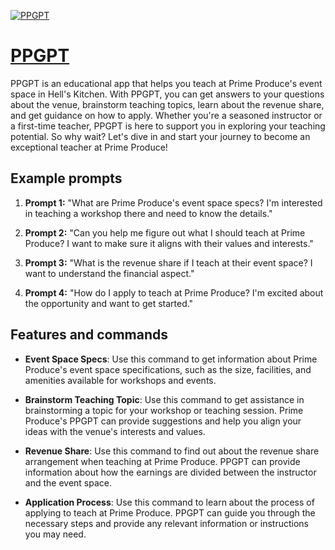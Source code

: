 [![PPGPT](https://files.oaiusercontent.com/file-RTNJ8SXonP8TRv01UJHgJW2J?se=2123-10-17T16%3A40%3A16Z&sp=r&sv=2021-08-06&sr=b&rscc=max-age%3D31536000%2C%20immutable&rscd=attachment%3B%20filename%3DTurtle%2520PPGPT.png&sig=yfD3kBbxO0BvYocw7XVjgIfORBS72dLo4NGmNv17cXk%3D)](https://chat.openai.com/g/g-1JVCI5qVz-ppgpt)

# [PPGPT](https://chat.openai.com/g/g-1JVCI5qVz-ppgpt)

PPGPT is an educational app that helps you teach at Prime Produce's event space in Hell's Kitchen. With PPGPT, you can get answers to your questions about the venue, brainstorm teaching topics, learn about the revenue share, and get guidance on how to apply. Whether you're a seasoned instructor or a first-time teacher, PPGPT is here to support you in exploring your teaching potential. So why wait? Let's dive in and start your journey to become an exceptional teacher at Prime Produce!

## Example prompts

1. **Prompt 1:** "What are Prime Produce's event space specs? I'm interested in teaching a workshop there and need to know the details."

2. **Prompt 2:** "Can you help me figure out what I should teach at Prime Produce? I want to make sure it aligns with their values and interests."

3. **Prompt 3:** "What is the revenue share if I teach at their event space? I want to understand the financial aspect."

4. **Prompt 4:** "How do I apply to teach at Prime Produce? I'm excited about the opportunity and want to get started."

## Features and commands

- **Event Space Specs**: Use this command to get information about Prime Produce's event space specifications, such as the size, facilities, and amenities available for workshops and events.

- **Brainstorm Teaching Topic**: Use this command to get assistance in brainstorming a topic for your workshop or teaching session. Prime Produce's PPGPT can provide suggestions and help you align your ideas with the venue's interests and values.

- **Revenue Share**: Use this command to find out about the revenue share arrangement when teaching at Prime Produce. PPGPT can provide information about how the earnings are divided between the instructor and the event space.

- **Application Process**: Use this command to learn about the process of applying to teach at Prime Produce. PPGPT can guide you through the necessary steps and provide any relevant information or instructions you may need.